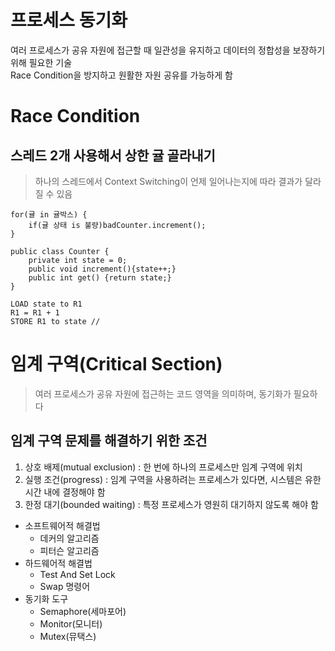 # 프로세스 동기화 
여러 프로세스가 공유 자원에 접근할 때 일관성을 유지하고 데이터의 정합성을 보장하기 위해 필요한 기술  
Race Condition을 방지하고 원활한 자원 공유를 가능하게 함


# Race Condition 
## 스레드 2개 사용해서 상한 귤 골라내기
> 하나의 스레드에서 Context Switching이 언제 일어나는지에 따라 결과가 달라질 수 있음 
```text
for(귤 in 귤박스) {
    if(귤 상태 is 불량)badCounter.increment();
}

public class Counter {
    private int state = 0;
    public void increment(){state++;}
    public int get() {return state;}
}

LOAD state to R1
R1 = R1 + 1
STORE R1 to state // 
```


# 임계 구역(Critical Section)
> 여러 프로세스가 공유 자원에 접근하는 코드 영역을 의미하며, 동기화가 필요하다

## 임계 구역 문제를 해결하기 위한 조건
1. 상호 배제(mutual exclusion) : 한 번에 하나의 프로세스만 임계 구역에 위치
2. 실행 조건(progress) : 임계 구역을 사용하려는 프로세스가 있다면, 시스템은 유한 시간 내에 결정해야 함 
3. 한정 대기(bounded waiting) : 특정 프로세스가 영원히 대기하지 않도록 해야 함 

- 소프트웨어적 해결법
    - 데커의 알고리즘
    - 피터슨 알고리즘 
- 하드웨어적 해결법 
    - Test And Set Lock
    - Swap 명령어 
- 동기화 도구 
    - Semaphore(세마포어)
    - Monitor(모니터)
    - Mutex(뮤택스) 

